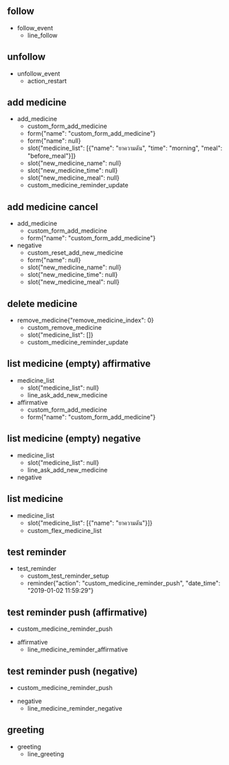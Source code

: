 ## follow
* follow_event
  - line_follow

## unfollow
* unfollow_event
  - action_restart

## add medicine
* add_medicine
  - custom_form_add_medicine
  - form{"name": "custom_form_add_medicine"}
  - form{"name": null}
  - slot{"medicine_list": [{"name": "ยาความดัน", "time": "morning", "meal": "before_meal"}]}
  - slot{"new_medicine_name": null}
  - slot{"new_medicine_time": null}
  - slot{"new_medicine_meal": null}
  - custom_medicine_reminder_update

## add medicine cancel
* add_medicine
  - custom_form_add_medicine
  - form{"name": "custom_form_add_medicine"}
* negative
  - custom_reset_add_new_medicine
  - form{"name": null}
  - slot{"new_medicine_name": null}
  - slot{"new_medicine_time": null}
  - slot{"new_medicine_meal": null}

## delete medicine
* remove_medicine{"remove_medicine_index": 0}
  - custom_remove_medicine
  - slot{"medicine_list": []}
  - custom_medicine_reminder_update

## list medicine (empty) affirmative
* medicine_list
  - slot{"medicine_list": null}
  - line_ask_add_new_medicine
* affirmative
  - custom_form_add_medicine
  - form{"name": "custom_form_add_medicine"}

## list medicine (empty) negative
* medicine_list
  - slot{"medicine_list": null}
  - line_ask_add_new_medicine
* negative

## list medicine
* medicine_list
  - slot{"medicine_list": [{"name": "ยาความดัน"}]}
  - custom_flex_medicine_list

## test reminder
* test_reminder
  - custom_test_reminder_setup
  - reminder{"action": "custom_medicine_reminder_push", "date_time": "2019-01-02 11:59:29"}

## test reminder push (affirmative)
  - custom_medicine_reminder_push
* affirmative
  - line_medicine_reminder_affirmative

## test reminder push (negative)
  - custom_medicine_reminder_push
* negative
  - line_medicine_reminder_negative

## greeting
* greeting
  - line_greeting
